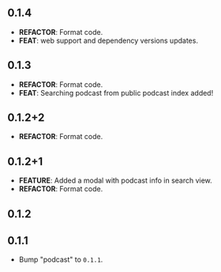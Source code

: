 ## 0.1.4

 - **REFACTOR**: Format code.
 - **FEAT**: web support and dependency versions updates.

## 0.1.3

 - **REFACTOR**: Format code.
 - **FEAT**: Searching podcast from public podcast index added!

## 0.1.2+2

 - **REFACTOR**: Format code.

## 0.1.2+1

 - **FEATURE**: Added a modal with podcast info in search view.
 - **REFACTOR**: Format code.

## 0.1.2

## 0.1.1

 - Bump "podcast" to `0.1.1`.

